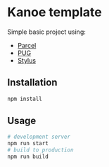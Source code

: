 # Kanoe template

Simple basic project using:

- [Parcel](https://github.com/parcel-bundler/parcel)
- [PUG](https://github.com/pugjs/pug)
- [Stylus](https://github.com/stylus/stylus)

## Installation

```bash
npm install
```

## Usage

```bash
# development server
npm run start
# build to production
npm run build
```
